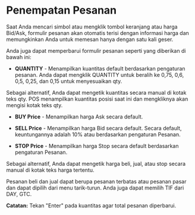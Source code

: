# **Penempatan Pesanan**

Saat Anda mencari simbol atau mengklik tombol keranjang atau harga Bid/Ask, formulir pesanan akan otomatis terisi dengan informasi harga dan memungkinkan Anda untuk memesan hanya dengan satu kali geser.

Anda juga dapat memperbarui formulir pesanan seperti yang diberikan di bawah ini:

- **QUANTITY** - Menampilkan kuantitas default berdasarkan pengaturan pesanan. Anda dapat mengklik QUANTITY untuk beralih ke 0,75, 0,6, 0,5, 0,25, dan 0,15 untuk menyesuaikan qty.

Sebagai alternatif, Anda dapat mengetik kuantitas secara manual di kotak teks qty. POS menampilkan kuantitas posisi saat ini dan mengkliknya akan mengisi kotak teks qty.

- **BUY Price** - Menampilkan harga Ask secara default.

- **SELL Price** - Menampilkan harga Bid secara default. Secara default, keuntungannya adalah 10% atau berdasarkan pengaturan Pesanan.

- **STOP Price** - Menampilkan harga Stop secara default berdasarkan pengaturan Pesanan.

Sebagai alternatif, Anda dapat mengetik harga beli, jual, atau stop secara manual di kotak teks harga tertentu.

Pesanan beli dan jual dapat berupa pesanan terbatas atau pesanan pasar dan dapat dipilih dari menu tarik-turun. Anda juga dapat memilih TIF dari DAY, GTC.

**Catatan:** Tekan "Enter" pada kuantitas agar total pesanan diperbarui.